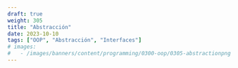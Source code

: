 ```yaml
---
draft: true
weight: 305
title: "Abstracción"
date: 2023-10-10
tags: ["OOP", "Abstracción", "Interfaces"]
# images:
#   - /images/banners/content/programming/0300-oop/0305-abstractionpng
---
```

